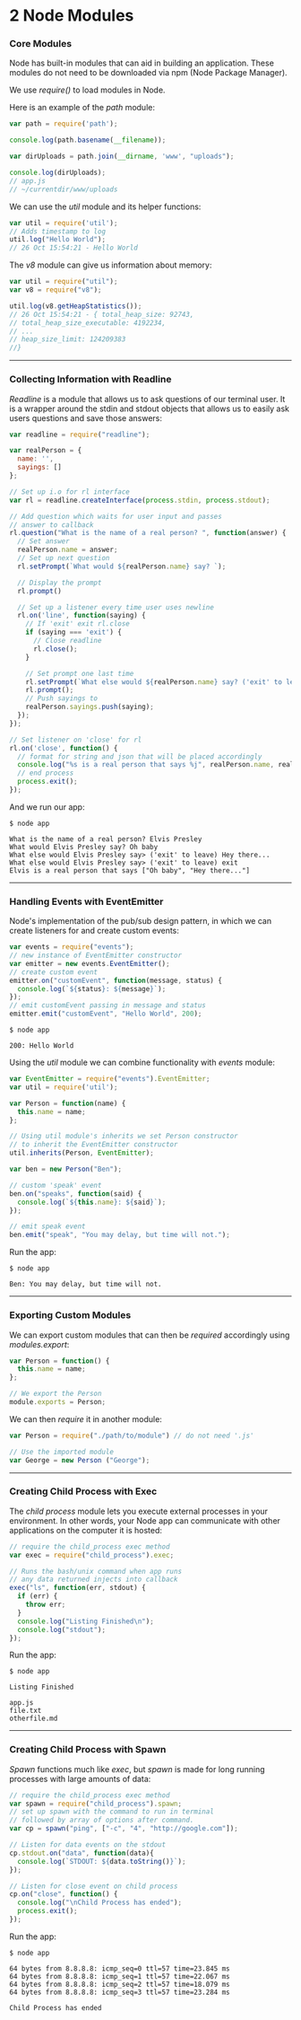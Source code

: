 # 2 Node Modules

### Core Modules

Node has built-in modules that can aid in building an application. These modules do not need to be downloaded via npm (Node Package Manager).

We use _require()_ to load modules in Node.

Here is an example of the _path_ module:

```javascript
var path = require('path');

console.log(path.basename(__filename));

var dirUploads = path.join(__dirname, 'www', "uploads");

console.log(dirUploads);
// app.js
// ~/currentdir/www/uploads
```


We can use the _util_ module and its helper functions:

```javascript
var util = require('util');
// Adds timestamp to log
util.log("Hello World");
// 26 Oct 15:54:21 - Hello World
```


The _v8_ module can give us information about memory:

```javascript
var util = require("util");
var v8 = require("v8");

util.log(v8.getHeapStatistics());
// 26 Oct 15:54:21 - { total_heap_size: 92743,
// total_heap_size_executable: 4192234,
// ...
// heap_size_limit: 124209383
//}
```

-----

### Collecting Information with Readline

_Readline_ is a module that allows us to ask questions of our terminal user. It is a wrapper around the stdin and stdout objects that allows us to easily ask users questions and save those answers:

```javascript
var readline = require("readline");

var realPerson = {
  name: '',
  sayings: []
};

// Set up i.o for rl interface
var rl = readline.createInterface(process.stdin, process.stdout);

// Add question which waits for user input and passes
// answer to callback
rl.question("What is the name of a real person? ", function(answer) {
  // Set answer
  realPerson.name = answer;
  // Set up next question
  rl.setPrompt(`What would ${realPerson.name} say? `);

  // Display the prompt
  rl.prompt()

  // Set up a listener every time user uses newline
  rl.on('line', function(saying) {
    // If 'exit' exit rl.close
    if (saying === 'exit') {
      // Close readline
      rl.close();
    }

    // Set prompt one last time
    rl.setPrompt(`What else would ${realPerson.name} say? ('exit' to leave) `);
    rl.prompt();
    // Push sayings to
    realPerson.sayings.push(saying);
  });
});

// Set listener on 'close' for rl
rl.on('close', function() {
  // format for string and json that will be placed accordingly
  console.log("%s is a real person that says %j", realPerson.name, realPerson.sayings);
  // end process
  process.exit();
});
```

And we run our app:

```
$ node app

What is the name of a real person? Elvis Presley
What would Elvis Presley say? Oh baby
What else would Elvis Presley say> ('exit' to leave) Hey there...
What else would Elvis Presley say> ('exit' to leave) exit
Elvis is a real person that says ["Oh baby", "Hey there..."]
```

-----

### Handling Events with EventEmitter

Node's implementation of the pub/sub design pattern, in which we can create listeners for and create custom events:

```javascript
var events = require("events");
// new instance of EventEmitter constructor
var emitter = new events.EventEmitter();
// create custom event
emitter.on("customEvent", function(message, status) {
  console.log(`${status}: ${message}`);
});
// emit customEvent passing in message and status
emitter.emit("customEvent", "Hello World", 200);
```
```
$ node app

200: Hello World
```

Using the _util_ module we can combine functionality with _events_ module:

```javascript
var EventEmitter = require("events").EventEmitter;
var util = require('util');

var Person = function(name) {
  this.name = name;
};

// Using util module's inherits we set Person constructor
// to inherit the EventEmitter constructor
util.inherits(Person, EventEmitter);

var ben = new Person("Ben");

// custom 'speak' event
ben.on("speaks", function(said) {
  console.log(`${this.name}: ${said}`);
});

// emit speak event
ben.emit("speak", "You may delay, but time will not.");
```

Run the app:

```
$ node app

Ben: You may delay, but time will not.
```

-----

### Exporting Custom Modules

We can export custom modules that can then be _required_ accordingly using _modules.export_:

```javascript
var Person = function() {
  this.name = name;
};

// We export the Person
module.exports = Person;
```

We can then _require_ it in another module:

```javascript
var Person = require("./path/to/module") // do not need '.js'

// Use the imported module
var George = new Person ("George");
```

-----

### Creating Child Process with Exec

The _child process_ module lets you execute external processes in your environment. In other words, your Node app can communicate with other applications on the computer it is hosted:

```javascript
// require the child_process exec method
var exec = require("child_process").exec;

// Runs the bash/unix command when app runs
// any data returned injects into callback
exec("ls", function(err, stdout) {
  if (err) {
    throw err;
  }
  console.log("Listing Finished\n");
  console.log("stdout");
});
```

Run the app:

```
$ node app

Listing Finished

app.js
file.txt
otherfile.md
```

-----

### Creating Child Process with Spawn

_Spawn_ functions much like _exec_, but _spawn_ is made for long running processes with large amounts of data:

```javascript
// require the child_process exec method
var spawn = require("child_process").spawn;
// set up spawn with the command to run in terminal
// followed by array of options after command.
var cp = spawn("ping", ["-c", "4", "http://google.com"]);

// Listen for data events on the stdout
cp.stdout.on("data", function(data){
  console.log(`STDOUT: ${data.toString()}`);
});

// Listen for close event on child process
cp.on("close", function() {
  console.log("\nChild Process has ended");
  process.exit();
});
```

Run the app:

```
$ node app

64 bytes from 8.8.8.8: icmp_seq=0 ttl=57 time=23.845 ms
64 bytes from 8.8.8.8: icmp_seq=1 ttl=57 time=22.067 ms
64 bytes from 8.8.8.8: icmp_seq=2 ttl=57 time=18.079 ms
64 bytes from 8.8.8.8: icmp_seq=3 ttl=57 time=23.284 ms

Child Process has ended
```
